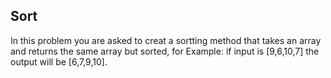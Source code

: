 ## Sort
In this problem you are asked to creat a sortting method that takes an array and returns the same array but sorted, for Example:
if input is [9,6,10,7] the output will be [6,7,9,10].
